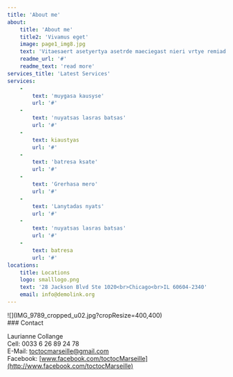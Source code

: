 ```yaml
---
title: 'About me'
about:
    title: 'About me'
    title2: 'Vivamus eget'
    image: page1_img8.jpg
    text: 'Vitaesaert asetyertya asetrde maeciegast nieri vrtye remiad.Molirnatur aut oditaut. onsq ntmagni dolores eo qui ratione. Nasgaesaert asetyertya asetrde maeciegast nieriti vrtye remiades.Molirnatur aut oditaut.'
    readme_url: '#'
    readme_text: 'read more'
services_title: 'Latest Services'
services:
    -
        text: 'muygasa kausyse'
        url: '#'
    -
        text: 'nuyatsas lasras batsas'
        url: '#'
    -
        text: kiaustyas
        url: '#'
    -
        text: 'batresa ksate'
        url: '#'
    -
        text: 'Grerhasa mero'
        url: '#'
    -
        text: 'Lanytadas nyats'
        url: '#'
    -
        text: 'nuyatsas lasras batsas'
        url: '#'
    -
        text: batresa
        url: '#'
locations:
    title: Locations
    logo: smalllogo.png
    text: '28 Jackson Blvd Ste 1020<br>Chicago<br>IL 60604-2340'
    email: info@demolink.org
---
```


<div class="cell cell-image cell-in-row" markdown="1">
![](IMG_9789_cropped_u02.jpg?cropResize=400,400)
</div>


<div class="cell cell-in-row" markdown="1">
### Contact

Laurianne Collange  
Cell: 0033 6 26 89 24 78  
E-Mail: [toctocmarseille@gmail.com](mailto:toctocmarseille@gmail.com)  
Facebook:  [www.facebook.com/toctocMarseille](http://www.facebook.com/toctocMarseille)  
</div>